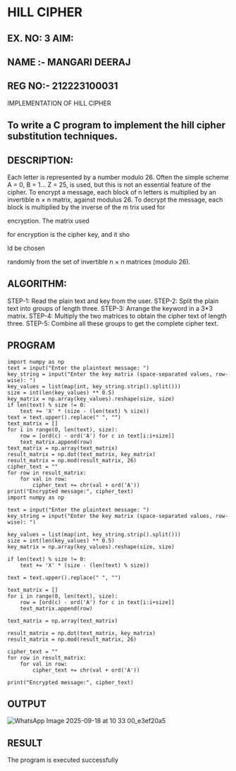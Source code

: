 # HILL CIPHER

## EX. NO: 3 AIM:
## NAME :- MANGARI DEERAJ
## REG NO:- 212223100031
IMPLEMENTATION OF HILL CIPHER
 
## To write a C program to implement the hill cipher substitution techniques.

## DESCRIPTION:

Each letter is represented by a number modulo 26. Often the simple scheme A = 0, B
= 1... Z = 25, is used, but this is not an essential feature of the cipher. To encrypt a message, each block of n letters is  multiplied by an invertible n × n matrix, against modulus 26. To
decrypt the message, each block is multiplied by the inverse of the m trix used for
 
encryption. The matrix used
 
for encryption is the cipher key, and it sho
 
ld be chosen
 
randomly from the set of invertible n × n matrices (modulo 26).


## ALGORITHM:

STEP-1: Read the plain text and key from the user. STEP-2: Split the plain text into groups of length three. STEP-3: Arrange the keyword in a 3*3 matrix.
STEP-4: Multiply the two matrices to obtain the cipher text of length three.
STEP-5: Combine all these groups to get the complete cipher text.

## PROGRAM 
```
import numpy as np
text = input("Enter the plaintext message: ")
key_string = input("Enter the key matrix (space-separated values, row-wise): ")
key_values = list(map(int, key_string.strip().split()))
size = int(len(key_values) ** 0.5)
key_matrix = np.array(key_values).reshape(size, size)
if len(text) % size != 0:
    text += 'X' * (size - (len(text) % size))
text = text.upper().replace(" ", "")
text_matrix = []
for i in range(0, len(text), size):
    row = [ord(c) - ord('A') for c in text[i:i+size]]
    text_matrix.append(row)
text_matrix = np.array(text_matrix)
result_matrix = np.dot(text_matrix, key_matrix)
result_matrix = np.mod(result_matrix, 26)
cipher_text = ""
for row in result_matrix:
    for val in row:
        cipher_text += chr(val + ord('A'))
print("Encrypted message:", cipher_text)
import numpy as np

text = input("Enter the plaintext message: ")
key_string = input("Enter the key matrix (space-separated values, row-wise): ")

key_values = list(map(int, key_string.strip().split()))
size = int(len(key_values) ** 0.5)
key_matrix = np.array(key_values).reshape(size, size)

if len(text) % size != 0:
    text += 'X' * (size - (len(text) % size))

text = text.upper().replace(" ", "")

text_matrix = []
for i in range(0, len(text), size):
    row = [ord(c) - ord('A') for c in text[i:i+size]]
    text_matrix.append(row)

text_matrix = np.array(text_matrix)

result_matrix = np.dot(text_matrix, key_matrix)
result_matrix = np.mod(result_matrix, 26)

cipher_text = ""
for row in result_matrix:
    for val in row:
        cipher_text += chr(val + ord('A'))

print("Encrypted message:", cipher_text)

```
## OUTPUT

![WhatsApp Image 2025-09-18 at 10 33 00_e3ef20a5](https://github.com/user-attachments/assets/735afe3a-9e38-4600-927a-38a377950ec1)

## RESULT

The program is executed successfully
